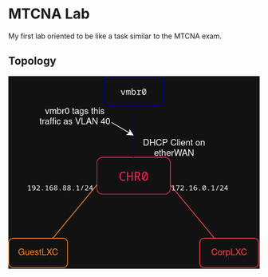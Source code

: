 # MTCNA Lab

My first lab oriented to be like a task similar to the MTCNA exam.

## Topology

![topology](./topology.png)
